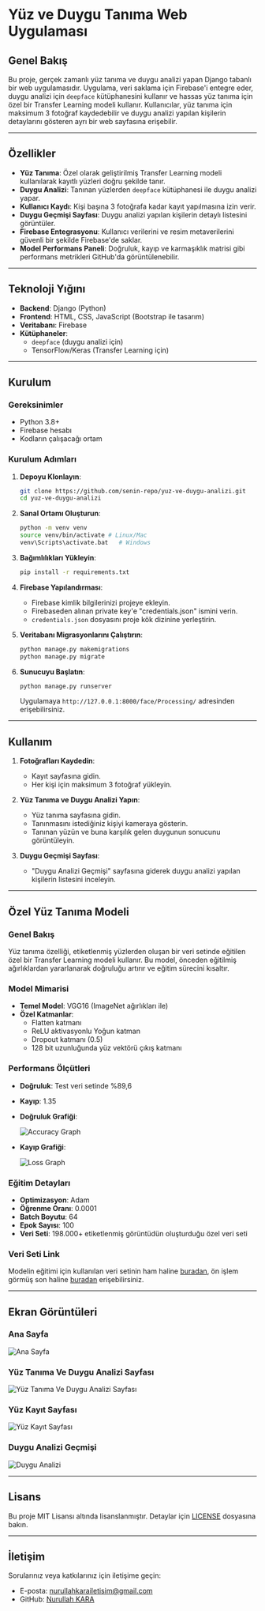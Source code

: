 # Yüz ve Duygu Tanıma Web Uygulaması

## Genel Bakış

Bu proje, gerçek zamanlı yüz tanıma ve duygu analizi yapan Django tabanlı bir web uygulamasıdır. Uygulama, veri saklama için Firebase'i entegre eder, duygu analizi için `deepface` kütüphanesini kullanır ve hassas yüz tanıma için özel bir Transfer Learning modeli kullanır. Kullanıcılar, yüz tanıma için maksimum 3 fotoğraf kaydedebilir ve duygu analizi yapılan kişilerin detaylarını gösteren ayrı bir web sayfasına erişebilir.

---

## Özellikler

- **Yüz Tanıma**: Özel olarak geliştirilmiş Transfer Learning modeli kullanılarak kayıtlı yüzleri doğru şekilde tanır.
- **Duygu Analizi**: Tanınan yüzlerden `deepface` kütüphanesi ile duygu analizi yapar.
- **Kullanıcı Kaydı**: Kişi başına 3 fotoğrafa kadar kayıt yapılmasına izin verir.
- **Duygu Geçmişi Sayfası**: Duygu analizi yapılan kişilerin detaylı listesini görüntüler.
- **Firebase Entegrasyonu**: Kullanıcı verilerini ve resim metaverilerini güvenli bir şekilde Firebase'de saklar.
- **Model Performans Paneli**: Doğruluk, kayıp ve karmaşıklık matrisi gibi performans metrikleri GitHub'da görüntülenebilir.

---

## Teknoloji Yığını

- **Backend**: Django (Python)
- **Frontend**: HTML, CSS, JavaScript (Bootstrap ile tasarım)
- **Veritabanı**: Firebase
- **Kütüphaneler**:
  - `deepface` (duygu analizi için)
  - TensorFlow/Keras (Transfer Learning için)

---

## Kurulum

### Gereksinimler

- Python 3.8+
- Firebase hesabı
- Kodların çalışacağı ortam

### Kurulum Adımları

1. **Depoyu Klonlayın**:

   ```bash
   git clone https://github.com/senin-repo/yuz-ve-duygu-analizi.git
   cd yuz-ve-duygu-analizi
   ```

2. **Sanal Ortamı Oluşturun**:

   ```bash
   python -m venv venv
   source venv/bin/activate # Linux/Mac
   venv\Scripts\activate.bat   # Windows
   ```

3. **Bağımlılıkları Yükleyin**:

   ```bash
   pip install -r requirements.txt
   ```

4. **Firebase Yapılandırması**:

   - Firebase kimlik bilgilerinizi projeye ekleyin.
   - Firebaseden alınan private key'e "credentials.json" ismini verin.
   - `credentials.json` dosyasını proje kök dizinine yerleştirin.

5. **Veritabanı Migrasyonlarını Çalıştırın**:

   ```bash
   python manage.py makemigrations
   python manage.py migrate
   ```

6. **Sunucuyu Başlatın**:

   ```bash
   python manage.py runserver
   ```

   Uygulamaya `http://127.0.0.1:8000/face/Processing/` adresinden erişebilirsiniz.

---

## Kullanım

1. **Fotoğrafları Kaydedin**:

   - Kayıt sayfasına gidin.
   - Her kişi için maksimum 3 fotoğraf yükleyin.

2. **Yüz Tanıma ve Duygu Analizi Yapın**:

   - Yüz tanıma sayfasına gidin.
   - Tanınmasını istediğiniz kişiyi kameraya gösterin.
   - Tanınan yüzün ve buna karşılık gelen duygunun sonucunu görüntüleyin.

3. **Duygu Geçmişi Sayfası**:

   - "Duygu Analizi Geçmişi" sayfasına giderek duygu analizi yapılan kişilerin listesini inceleyin.

---

## Özel Yüz Tanıma Modeli

### Genel Bakış

Yüz tanıma özelliği, etiketlenmiş yüzlerden oluşan bir veri setinde eğitilen özel bir Transfer Learning modeli kullanır. Bu model, önceden eğitilmiş ağırlıklardan yararlanarak doğruluğu artırır ve eğitim sürecini kısaltır.

### Model Mimarisi

- **Temel Model**: VGG16 (ImageNet ağırlıkları ile)
- **Özel Katmanlar**:
  - Flatten katmanı
  - ReLU aktivasyonlu Yoğun katman
  - Dropout katmanı (0.5)
  - 128 bit uzunluğunda yüz vektörü çıkış katmanı

### Performans Ölçütleri

- **Doğruluk**: Test veri setinde %89,6
- **Kayıp**: 1.35
- **Doğruluk Grafiği**:

  ![Accuracy Graph](docs/accuracy.png)

- **Kayıp Grafiği**:

  ![Loss Graph](docs/loss.png)

### Eğitim Detayları

- **Optimizasyon**: Adam
- **Öğrenme Oranı**: 0.0001
- **Batch Boyutu**: 64
- **Epok Sayısı**: 100
- **Veri Seti**: 198.000+ etiketlenmiş görüntüdün oluşturduğu özel veri seti

### Veri Seti Link

Modelin eğitimi için kullanılan veri setinin ham haline [buradan](https://drive.google.com/drive/folders/1-4d9zqiOTOEYmi-98AQiFM3TH7ae6zFZ?usp=sharing), ön işlem görmüş son haline [buradan](https://drive.google.com/drive/folders/1D8rRwJJRgXBaBn9jvKipwAaQBp-t9goO?usp=sharing) erişebilirsiniz.

---

## Ekran Görüntüleri

### Ana Sayfa

![Ana Sayfa](docs/homepage.png)

### Yüz Tanıma Ve Duygu Analizi Sayfası

![Yüz Tanıma Ve Duygu Analizi Sayfası](docs/face_recognition.png)

### Yüz Kayıt Sayfası

![Yüz Kayıt Sayfası](docs/face_record.png)

### Duygu Analizi Geçmişi

![Duygu Analizi](docs/emotion_analysis_history.png)

---

## Lisans

Bu proje MIT Lisansı altında lisanslanmıştır. Detaylar için [LICENSE](LICENSE) dosyasına bakın.

---

## İletişim

Sorularınız veya katkılarınız için iletişime geçin:

- E-posta: [nurullahkarailetisim@gmail.com](mailto:nurullahkarailetisim@gmail.com)
- GitHub: [Nurullah KARA](https://github.com/hypynnax)
